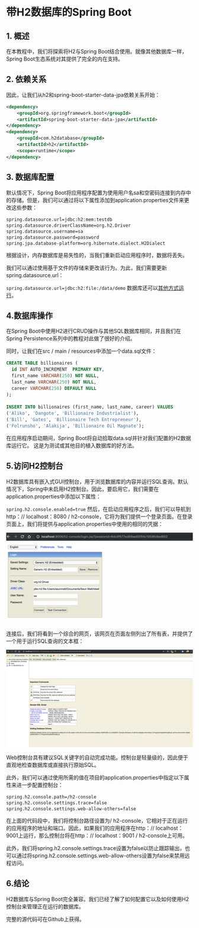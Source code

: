 # 带H2数据库的Spring Boot

## 1. 概述
在本教程中，我们将探索将H2与Spring Boot结合使用。就像其他数据库一样，Spring Boot生态系统对其提供了完全的内在支持。

## 2. 依赖关系
因此，让我们从h2和spring-boot-starter-data-jpa依赖关系开始：

```xml
<dependency>
    <groupId>org.springframework.boot</groupId>
    <artifactId>spring-boot-starter-data-jpa</artifactId>
</dependency>
<dependency>
    <groupId>com.h2database</groupId>
    <artifactId>h2</artifactId>
    <scope>runtime</scope>
</dependency>
```

## 3. 数据库配置
默认情况下，Spring Boot将应用程序配置为使用用户名sa和空密码连接到内存中的存储。但是，我们可以通过将以下属性添加到application.properties文件来更改这些参数：

```properties
spring.datasource.url=jdbc:h2:mem:testdb
spring.datasource.driverClassName=org.h2.Driver
spring.datasource.username=sa
spring.datasource.password=password
spring.jpa.database-platform=org.hibernate.dialect.H2Dialect
```

根据设计，内存数据库是易失性的，当我们重新启动应用程序时，数据将丢失。

我们可以通过使用基于文件的存储来更改该行为。为此，我们需要更新spring.datasource.url：

`spring.datasource.url=jdbc:h2:file:/data/demo`
数据库还可以[其他方式运行](http://www.h2database.com/html/features.html#connection_modes)。

## 4.数据库操作
在Spring Boot中使用H2进行CRUD操作与其他SQL数据库相同，并且我们在Spring Persistence系列中的教程对此做了很好的介绍。

同时，让我们在src / main / resources中添加一个data.sql文件：

```sql
CREATE TABLE billionaires (
  id INT AUTO_INCREMENT  PRIMARY KEY,
  first_name VARCHAR(250) NOT NULL,
  last_name VARCHAR(250) NOT NULL,
  career VARCHAR(250) DEFAULT NULL
);

INSERT INTO billionaires (first_name, last_name, career) VALUES
('Aliko', 'Dangote', 'Billionaire Industrialist'),
('Bill', 'Gates', 'Billionaire Tech Entrepreneur'),
('Folrunsho', 'Alakija', 'Billionaire Oil Magnate');
```

在应用程序启动期间，Spring Boot将自动拾取data.sql并针对我们配置的H2数据库运行它。 这是为测试或其他目的植入数据库的好方法。

## 5.访问H2控制台
H2数据库具有嵌入式GUI控制台，用于浏览数据库的内容并运行SQL查询。默认情况下，Spring中未启用H2控制台。因此，要启用它，我们需要在application.properties中添加以下属性：

`spring.h2.console.enabled=true`
然后，在启动应用程序之后，我们可以导航到http：// localhost：8080 / h2-console，它将为我们提供一个登录页面。在登录页面上，我们将提供与application.properties中使用的相同的凭据：

![img](../img/Screenshot-2019-04-13-at-5.21.34-PM-e1555173105246-1024x496.png)

连接后，我们将看到一个综合的网页，该网页在页面左侧列出了所有表，并提供了一个用于运行SQL查询的文本框：

![img](../img/Screenshot-2019-04-13-at-52516-PM.jpg)


Web控制台具有建议SQL关键字的自动完成功能。控制台是轻量级的，因此便于直观地检查数据库或直接执行原始SQL。

此外，我们可以通过使用所需的值在项目的application.properties中指定以下属性来进一步配置控制台：

```properties
spring.h2.console.path=/h2-console
spring.h2.console.settings.trace=false
spring.h2.console.settings.web-allow-others=false
```

在上面的代码段中，我们将控制台路径设置为/ h2-console，它相对于正在运行的应用程序的地址和端口。因此，如果我们的应用程序在http：// localhost：9001上运行，那么控制台将在http：// localhost：9001 / h2-console上可用。

此外，我们将spring.h2.console.settings.trace设置为false以防止跟踪输出，也可以通过将spring.h2.console.settings.web-allow-others设置为false来禁用远程访问。

## 6.结论
H2数据库与Spring Boot完全兼容。我们已经了解了如何配置它以及如何使用H2控制台来管理正在运行的数据库。

完整的源代码可在Github上获得。